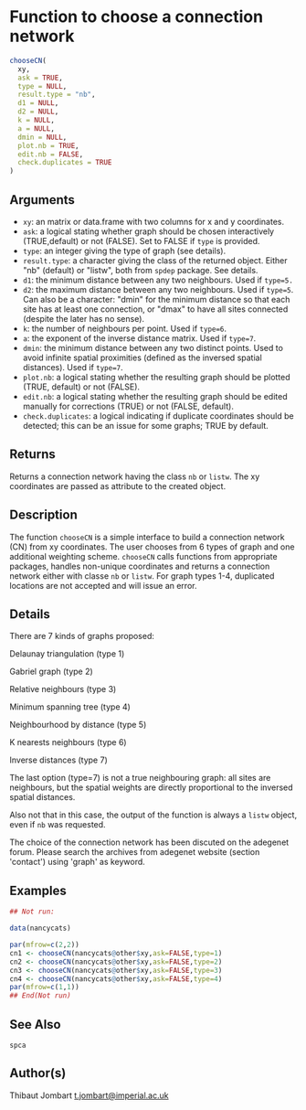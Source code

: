 # Function to choose a connection network

```r
chooseCN(
  xy,
  ask = TRUE,
  type = NULL,
  result.type = "nb",
  d1 = NULL,
  d2 = NULL,
  k = NULL,
  a = NULL,
  dmin = NULL,
  plot.nb = TRUE,
  edit.nb = FALSE,
  check.duplicates = TRUE
)
```

## Arguments

- `xy`: an matrix or data.frame with two columns for x and y coordinates.
- `ask`: a logical stating whether graph should be chosen interactively (TRUE,default) or not (FALSE). Set to FALSE if `type` is provided.
- `type`: an integer giving the type of graph (see details).
- `result.type`: a character giving the class of the returned object. Either "nb" (default) or "listw", both from `spdep` package. See details.
- `d1`: the minimum distance between any two neighbours. Used if `type=5.`
- `d2`: the maximum distance between any two neighbours. Used if `type=5`. Can also be a character: "dmin" for the minimum distance so that each site has at least one connection, or "dmax" to have all sites connected (despite the later has no sense).
- `k`: the number of neighbours per point. Used if `type=6`.
- `a`: the exponent of the inverse distance matrix. Used if `type=7`.
- `dmin`: the minimum distance between any two distinct points. Used to avoid infinite spatial proximities (defined as the inversed spatial distances). Used if `type=7`.
- `plot.nb`: a logical stating whether the resulting graph should be plotted (TRUE, default) or not (FALSE).
- `edit.nb`: a logical stating whether the resulting graph should be edited manually for corrections (TRUE) or not (FALSE, default).
- `check.duplicates`: a logical indicating if duplicate coordinates should be detected; this can be an issue for some graphs; TRUE by default.

## Returns

Returns a connection network having the class `nb` or `listw`. The xy coordinates are passed as attribute to the created object.

## Description

The function `chooseCN` is a simple interface to build a connection network (CN) from xy coordinates. The user chooses from 6 types of graph and one additional weighting scheme. `chooseCN` calls functions from appropriate packages, handles non-unique coordinates and returns a connection network either with classe `nb` or `listw`. For graph types 1-4, duplicated locations are not accepted and will issue an error.

## Details

There are 7 kinds of graphs proposed:

Delaunay triangulation (type 1)

Gabriel graph (type 2)

Relative neighbours (type 3)

Minimum spanning tree (type 4)

Neighbourhood by distance (type 5)

K nearests neighbours (type 6)

Inverse distances (type 7)

The last option (type=7) is not a true neighbouring graph: all sites are neighbours, but the spatial weights are directly proportional to the inversed spatial distances.

Also not that in this case, the output of the function is always a `listw` object, even if `nb` was requested.

The choice of the connection network has been discuted on the adegenet forum. Please search the archives from adegenet website (section 'contact') using 'graph' as keyword.

## Examples

```r
## Not run:

data(nancycats)

par(mfrow=c(2,2))
cn1 <- chooseCN(nancycats@other$xy,ask=FALSE,type=1)
cn2 <- chooseCN(nancycats@other$xy,ask=FALSE,type=2)
cn3 <- chooseCN(nancycats@other$xy,ask=FALSE,type=3)
cn4 <- chooseCN(nancycats@other$xy,ask=FALSE,type=4)
par(mfrow=c(1,1))
## End(Not run)
```

## See Also

`spca`

## Author(s)

Thibaut Jombart t.jombart@imperial.ac.uk



